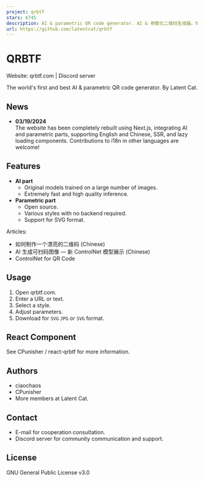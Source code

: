 ```yaml
---
project: qrbtf
stars: 6745
description: AI & parametric QR code generator. AI & 参数化二维码生成器。https://qrbtf.com
url: https://github.com/latentcat/qrbtf
---
```


QRBTF
=====

Website: qrbtf.com | Discord server

The world's first and best AI & parametric QR code generator. By Latent Cat.

News
----

-   **03/19/2024**  
    The website has been completely rebuilt using Next.js, integrating AI and parametric parts, supporting English and Chinese, SSR, and lazy loading components. Contributions to i18n in other languages are welcome!

Features
--------

-   **AI part**
    -   Original models trained on a large number of images.
    -   Extremely fast and high quality inference.
-   **Parametric part**
    -   Open source.
    -   Various styles with no backend required.
    -   Support for SVG format.

Articles:

-   如何制作一个漂亮的二维码 (Chinese)
-   AI 生成可扫码图像 — 新 ControlNet 模型展示 (Chinese)
-   ControlNet for QR Code

Usage
-----

1.  Open qrbtf.com.
2.  Enter a URL or text.
3.  Select a style.
4.  Adjust parameters.
5.  Download for `SVG` `JPG` or `SVG` format.

React Component
---------------

See CPunisher / react-qrbtf for more information.

Authors
-------

-   ciaochaos
-   CPunisher
-   More members at Latent Cat.

Contact
-------

-   E-mail for cooperation consultation.
-   Discord server for community communication and support.

License
-------

GNU General Public License v3.0
